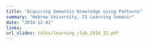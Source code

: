 ```yaml
---
title: "Acquiring Semantic Knowledge using Patterns"
summary: "Hebrew University, CS Learning Semanir"
date: "2014-12-01"
links:
url_slides: talks/learning_club_2014_12.pdf
---
```

